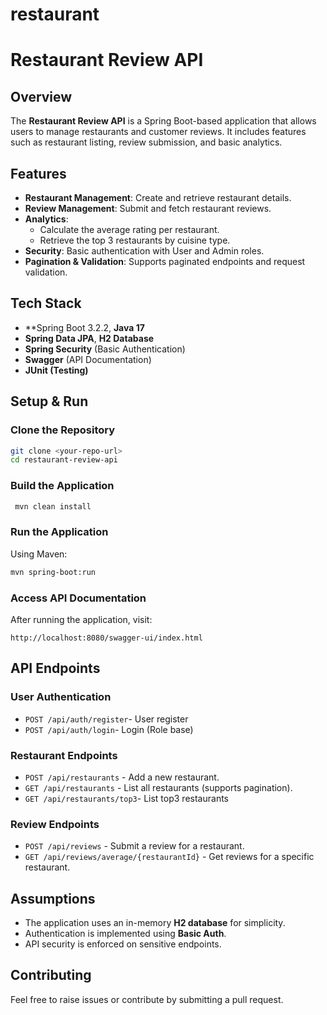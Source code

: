 # restaurant

# Restaurant Review API

## Overview
The **Restaurant Review API** is a Spring Boot-based application that allows users to manage restaurants and customer reviews. It includes features such as restaurant listing, review submission, and basic analytics.

## Features
- **Restaurant Management**: Create and retrieve restaurant details.
- **Review Management**: Submit and fetch restaurant reviews.
- **Analytics**:
    - Calculate the average rating per restaurant.
    - Retrieve the top 3 restaurants by cuisine type.
- **Security**: Basic authentication with User and Admin roles.
- **Pagination & Validation**: Supports paginated endpoints and request validation.

## **Tech Stack**
- **Spring Boot 3.2.2, **Java 17**
- **Spring Data JPA**, **H2 Database**
- **Spring Security** (Basic Authentication)
- **Swagger** (API Documentation)
- **JUnit (Testing)**

## **Setup & Run**
### **Clone the Repository**
```sh
git clone <your-repo-url>
cd restaurant-review-api
```
### **Build the Application**

```sh
 mvn clean install
```

### **Run the Application**
Using Maven:
```sh
mvn spring-boot:run
```

### **Access API Documentation**
After running the application, visit:
```
http://localhost:8080/swagger-ui/index.html
```

## **API Endpoints**
### **User Authentication**
- `POST /api/auth/register`- User register 
- `POST /api/auth/login`- Login (Role base)

### **Restaurant Endpoints**
- `POST /api/restaurants` - Add a new restaurant.
- `GET /api/restaurants` - List all restaurants (supports pagination).
- `GET /api/restaurants/top3`- List top3 restaurants
### **Review Endpoints**
- `POST /api/reviews` - Submit a review for a restaurant.
- `GET /api/reviews/average/{restaurantId}` - Get reviews for a specific restaurant.

## **Assumptions**
- The application uses an in-memory **H2 database** for simplicity.
- Authentication is implemented using **Basic Auth**.
- API security is enforced on sensitive endpoints.

## **Contributing**
Feel free to raise issues or contribute by submitting a pull request.